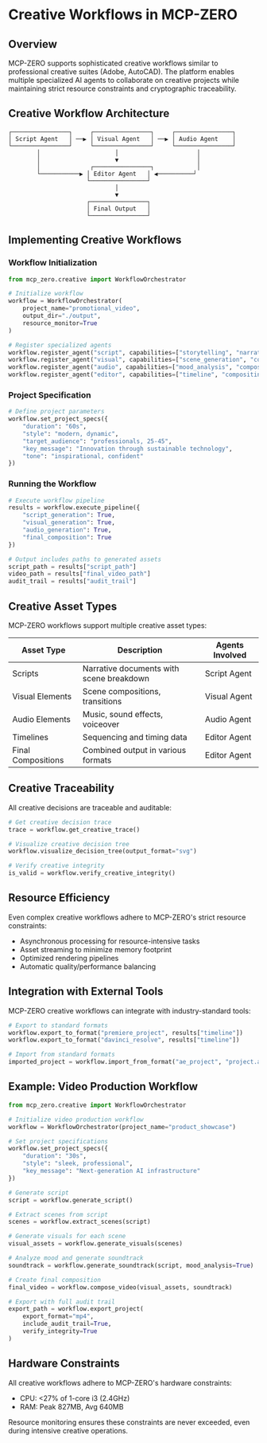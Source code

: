 # Creative Workflows in MCP-ZERO

## Overview

MCP-ZERO supports sophisticated creative workflows similar to professional creative suites (Adobe, AutoCAD). The platform enables multiple specialized AI agents to collaborate on creative projects while maintaining strict resource constraints and cryptographic traceability.

## Creative Workflow Architecture

```
┌────────────────┐     ┌────────────────┐     ┌────────────────┐
│ Script Agent   │ ──▶ │ Visual Agent   │ ──▶ │ Audio Agent    │
└────────────────┘     └────────────────┘     └────────────────┘
        │                     │                      │
        │                     ▼                      │
        │              ┌────────────────┐            │
        └───────────▶ │ Editor Agent   │ ◀──────────┘
                      └────────────────┘
                              │
                              ▼
                      ┌────────────────┐
                      │ Final Output   │
                      └────────────────┘
```

## Implementing Creative Workflows

### Workflow Initialization

```python
from mcp_zero.creative import WorkflowOrchestrator

# Initialize workflow
workflow = WorkflowOrchestrator(
    project_name="promotional_video",
    output_dir="./output",
    resource_monitor=True
)

# Register specialized agents
workflow.register_agent("script", capabilities=["storytelling", "narrative"])
workflow.register_agent("visual", capabilities=["scene_generation", "composition"])
workflow.register_agent("audio", capabilities=["mood_analysis", "composition"])
workflow.register_agent("editor", capabilities=["timeline", "compositing"])
```

### Project Specification

```python
# Define project parameters
workflow.set_project_specs({
    "duration": "60s",
    "style": "modern, dynamic",
    "target_audience": "professionals, 25-45",
    "key_message": "Innovation through sustainable technology",
    "tone": "inspirational, confident"
})
```

### Running the Workflow

```python
# Execute workflow pipeline
results = workflow.execute_pipeline({
    "script_generation": True,
    "visual_generation": True,
    "audio_generation": True,
    "final_composition": True
})

# Output includes paths to generated assets
script_path = results["script_path"]
video_path = results["final_video_path"]
audit_trail = results["audit_trail"]
```

## Creative Asset Types

MCP-ZERO workflows support multiple creative asset types:

| Asset Type | Description | Agents Involved |
|------------|-------------|----------------|
| Scripts | Narrative documents with scene breakdown | Script Agent |
| Visual Elements | Scene compositions, transitions | Visual Agent |
| Audio Elements | Music, sound effects, voiceover | Audio Agent |
| Timelines | Sequencing and timing data | Editor Agent |
| Final Compositions | Combined output in various formats | Editor Agent |

## Creative Traceability

All creative decisions are traceable and auditable:

```python
# Get creative decision trace
trace = workflow.get_creative_trace()

# Visualize creative decision tree
workflow.visualize_decision_tree(output_format="svg")

# Verify creative integrity
is_valid = workflow.verify_creative_integrity()
```

## Resource Efficiency

Even complex creative workflows adhere to MCP-ZERO's strict resource constraints:

- Asynchronous processing for resource-intensive tasks
- Asset streaming to minimize memory footprint
- Optimized rendering pipelines
- Automatic quality/performance balancing

## Integration with External Tools

MCP-ZERO creative workflows can integrate with industry-standard tools:

```python
# Export to standard formats
workflow.export_to_format("premiere_project", results["timeline"])
workflow.export_to_format("davinci_resolve", results["timeline"])

# Import from standard formats
imported_project = workflow.import_from_format("ae_project", "project.aep")
```

## Example: Video Production Workflow

```python
from mcp_zero.creative import WorkflowOrchestrator

# Initialize video production workflow
workflow = WorkflowOrchestrator(project_name="product_showcase")

# Set project specifications
workflow.set_project_specs({
    "duration": "30s",
    "style": "sleek, professional",
    "key_message": "Next-generation AI infrastructure"
})

# Generate script
script = workflow.generate_script()

# Extract scenes from script
scenes = workflow.extract_scenes(script)

# Generate visuals for each scene
visual_assets = workflow.generate_visuals(scenes)

# Analyze mood and generate soundtrack
soundtrack = workflow.generate_soundtrack(script, mood_analysis=True)

# Create final composition
final_video = workflow.compose_video(visual_assets, soundtrack)

# Export with full audit trail
export_path = workflow.export_project(
    export_format="mp4",
    include_audit_trail=True,
    verify_integrity=True
)
```

## Hardware Constraints

All creative workflows adhere to MCP-ZERO's hardware constraints:
- CPU: <27% of 1-core i3 (2.4GHz)
- RAM: Peak 827MB, Avg 640MB

Resource monitoring ensures these constraints are never exceeded, even during intensive creative operations.

